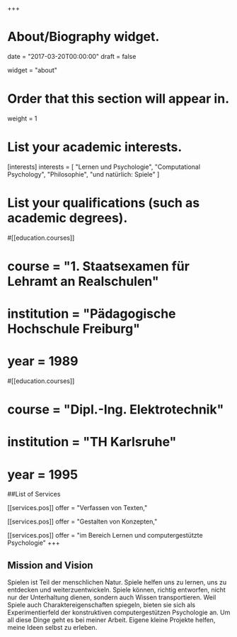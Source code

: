 +++
# About/Biography widget.

date = "2017-03-20T00:00:00"
draft = false

widget = "about"

# Order that this section will appear in.
weight = 1


# List your academic interests.
[interests]
  interests = [
    "Lernen und Psychologie",
    "Computational Psychology",
    "Philosophie",
    "und natürlich: Spiele"
  ]

# List your qualifications (such as academic degrees).
#[[education.courses]]
#  course = "1. Staatsexamen für Lehramt an Realschulen"
#  institution = "Pädagogische Hochschule Freiburg"
#  year = 1989

#[[education.courses]]
#  course = "Dipl.-Ing. Elektrotechnik"
#  institution = "TH Karlsruhe"
#  year = 1995

##List of Services

[[services.pos]]
  offer = "Verfassen von Texten,"

[[services.pos]]
  offer = "Gestalten von Konzepten,"

[[services.pos]]
    offer = "im Bereich Lernen und computergestützte Psychologie"
+++

## Mission and Vision

Spielen ist Teil der menschlichen Natur. Spiele helfen uns zu lernen, uns zu entdecken und weiterzuentwickeln.
Spiele können, richtig entworfen, nicht nur der Unterhaltung dienen, sondern auch Wissen transportieren. Weil Spiele auch Charaktereigenschaften spiegeln, bieten sie sich als Experimentierfeld der konstruktiven computergestützen Psychologie an. Um all diese Dinge geht es bei meiner Arbeit. Eigene kleine Projekte helfen, meine Ideen selbst zu erleben.
